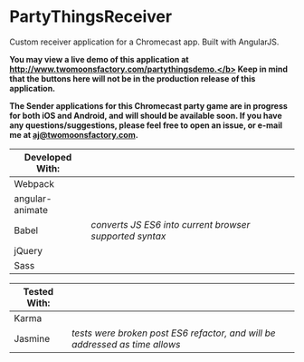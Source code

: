 # PartyThingsReceiver
Custom receiver application for a Chromecast app.  Built with AngularJS.

<b>You may view a live demo of this application at http://www.twomoonsfactory.com/partythingsdemo.</b>
Keep in mind that the buttons here will not be in the production release of this application.

The Sender applications for this Chromecast party game are in progress for both iOS and Android, and will should be available soon.  If you have any questions/suggestions, please feel free to open an issue, or e-mail me at aj@twomoonsfactory.com.

|<b>Developed With:</b>| |
-----|------------------
Webpack| 
angular-animate| 
Babel|  <i>converts JS ES6 into current browser supported syntax</i>
jQuery| 
Sass| 

|<b>Tested With:</b>| |
------|-------
Karma| 
Jasmine| <i>tests were broken post ES6 refactor, and will be addressed as time allows</i>
